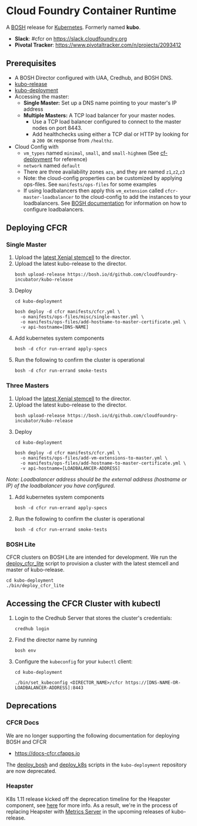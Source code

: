 # Cloud Foundry Container Runtime
A [BOSH](http://bosh.io/) release for [Kubernetes](http://kubernetes.io).  Formerly named **kubo**.

- **Slack**: #cfcr on https://slack.cloudfoundry.org
- **Pivotal Tracker**: https://www.pivotaltracker.com/n/projects/2093412

## Prerequisites
- A BOSH Director configured with UAA, Credhub, and BOSH DNS.
- [kubo-release](https://github.com/cloudfoundry-incubator/kubo-release)
- [kubo-deployment](https://github.com/cloudfoundry-incubator/kubo-deployment)
- Accessing the master:
  - **Single Master:** Set up a DNS name pointing to your master's IP address
  - **Multiple Masters:** A TCP load balancer for your master nodes.
    - Use a TCP load balancer configured to connect to the master nodes on port 8443.
    - Add healthchecks using either a TCP dial or HTTP by looking for a `200 OK` response from `/healthz`.
- Cloud Config with
  - `vm_types` named `minimal`, `small`, and `small-highmem` (See [cf-deployment](https://github.com/cloudfoundry/cf-deployment) for reference)
  - `network` named `default`
  - There are three availability zones `azs`, and they are named `z1`,`z2`,`z3`
  - Note: the cloud-config properties can be customized by applying ops-files. See `manifests/ops-files` for some examples
  - If using loadbalancers then apply this `vm_extension` called `cfcr-master-loadbalancer` to the cloud-config to add the instances to your loadbalancers. See [BOSH documentation](https://bosh.io/docs/cloud-config/#vm-extensions) for information on how to configure loadbalancers.

## Deploying CFCR

### Single Master

1. Upload the [latest Xenial stemcell](https://bosh.io/stemcells/#ubuntu-xenial) to the director.
1. Upload the latest kubo-release to the director.
    ```
    bosh upload-release https://bosh.io/d/github.com/cloudfoundry-incubator/kubo-release
    ```
1. Deploy
	```
	cd kubo-deployment

	bosh deploy -d cfcr manifests/cfcr.yml \
	  -o manifests/ops-files/misc/single-master.yml \
	  -o manifests/ops-files/add-hostname-to-master-certificate.yml \
	  -v api-hostname=[DNS-NAME]
	```
1. Add kubernetes system components
	```
	bosh -d cfcr run-errand apply-specs
	```
1. Run the following to confirm the cluster is operational
	```
	bosh -d cfcr run-errand smoke-tests
	```

### Three Masters

1. Upload the [latest Xenial stemcell](https://bosh.io/stemcells/#ubuntu-xenial) to the director.
1. Upload the latest kubo-release to the director.
    ```
    bosh upload-release https://bosh.io/d/github.com/cloudfoundry-incubator/kubo-release
    ```
1. Deploy
	```
	cd kubo-deployment

	bosh deploy -d cfcr manifests/cfcr.yml \
	  -o manifests/ops-files/add-vm-extensions-to-master.yml \
	  -o manifests/ops-files/add-hostname-to-master-certificate.yml \
	  -v api-hostname=[LOADBALANCER-ADDRESS]
	```

  *Note: Loadbalancer address should be the external address (hostname or IP) of the loadbalancer you have configured.*
1. Add kubernetes system components
	```
	bosh -d cfcr run-errand apply-specs
	```
1. Run the following to confirm the cluster is operational
	```
	bosh -d cfcr run-errand smoke-tests
	```

### BOSH Lite
CFCR clusters on BOSH Lite are intended for development. We run the [deploy_cfcr_lite](https://github.com/cloudfoundry-incubator/kubo-deployment/blob/master/bin/deploy_cfcr_lite) script to provision a cluster with the latest stemcell and master of kubo-release.

```
cd kubo-deployment
./bin/deploy_cfcr_lite
```
## Accessing the CFCR Cluster with kubectl

1. Login to the Credhub Server that stores the cluster's credentials:
	```
	credhub login
	```
1. Find the director name by running
	```
	bosh env
	```
1. Configure the `kubeconfig` for your `kubectl` client:
	```
	cd kubo-deployment

	./bin/set_kubeconfig <DIRECTOR_NAME>/cfcr https://[DNS-NAME-OR-LOADBALANCER-ADDRESS]:8443
	```

## Deprecations

### CFCR Docs
We are no longer supporting the following documentation for deploying BOSH and CFCR
* https://docs-cfcr.cfapps.io

The [deploy_bosh](https://github.com/cloudfoundry-incubator/kubo-deployment/blob/master/bin/deploy_bosh)
and [deploy_k8s](https://github.com/cloudfoundry-incubator/kubo-deployment/blob/master/bin/deploy_k8s)
scripts in the `kubo-deployment` repository are now deprecated.

### Heapster
K8s 1.11 release kicked off the deprecation timeline for the Heapster component, see [here](https://github.com/kubernetes/heapster/blob/master/docs/deprecation.md) for more info. As a result, we're in the process of replacing Heapster with [Metrics Server](https://github.com/kubernetes-incubator/metrics-server) in the upcoming releases of kubo-release.
